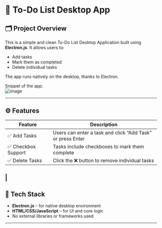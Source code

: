 # 📝 To-Do List Desktop App

## 🗂️ Project Overview
This is a simple and clean To-Do List Desktop Application built using **Electron.js**. It allows users to:
- Add tasks
- Mark them as completed
- Delete individual tasks

The app runs natively on the desktop, thanks to Electron.

Snippet of the app:<br/>
![image](https://github.com/user-attachments/assets/1c955a3e-8ddc-4841-9b58-c6ae8aa5313a)


---

## ⚙️ Features

| Feature            | Description                                        |
|--------------------|----------------------------------------------------|
| ✅ Add Tasks        | Users can enter a task and click “Add Task” or press Enter |
| ✅ Checkbox Support | Tasks include checkboxes to mark them complete     |
| ✅ Delete Tasks     | Click the ❌ button to remove individual tasks     |
| 
---

## 🧱 Tech Stack

- **Electron.js** – for native desktop environment
- **HTML/CSS/JavaScript** – for UI and core logic
- No external libraries or frameworks used

---
